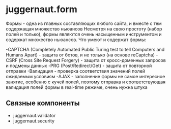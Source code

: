 # juggernaut.form

Формы - одна из главных составляющих любого сайта, и вместе с тем содержащая множество ньюансов
Несмотря на свою простоту (набор полей и только), формы являются очень насыщенным инструментом и содержат множество ньюансов.
Что умеют и содержат формы:

-CAPTCHA (Completely Automated Public Turing test to tell Computers and Humans Apart) - защита от ботов, и не только (на основе reCaptcha)
-CSRF (Сross Site Request Forgery) - защита от кросс-доменных запросов и подмены данных
-PRG (Post/Redirect/Get) - защита от повторной отправки
-Валидация - проверка соответствия значений полей ожидаемым условиям
-AJAX - заполнение формы не самое интересное занятие, особенно с кучей полей, поэтому отправка и соответствующая валидация полей формы в real-time режиме, очень нужна штука

## Связные компоненты

- juggernaut.validator
- juggernaut.security